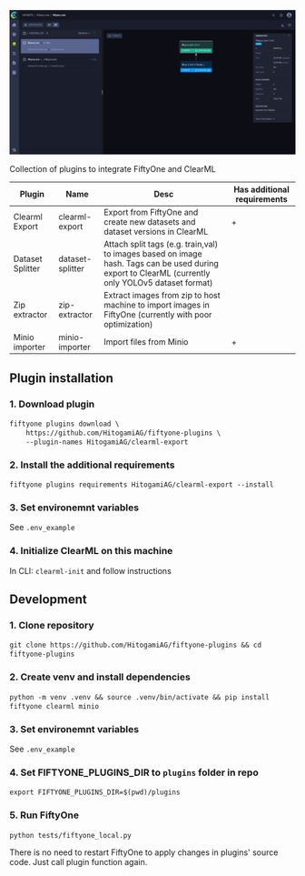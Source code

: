![alt text](assets/image.png)

Collection of plugins to integrate FiftyOne and ClearML

| Plugin | Name | Desc | Has additional requirements |
| - | - | - | - |
| Clearml Export | clearml-export | Export from FiftyOne and create new datasets and dataset versions in ClearML | + |
| Dataset Splitter | dataset-splitter | Attach split tags (e.g. train,val) to images based on image hash. Tags can be used during export to ClearML (currently only YOLOv5 dataset format) | |
| Zip extractor | zip-extractor | Extract images from zip to host machine to import images in FiftyOne (currently with poor optimization) | |
| Minio importer | minio-importer | Import files from Minio | + |

## Plugin installation

### 1. Download plugin

```shell
fiftyone plugins download \
    https://github.com/HitogamiAG/fiftyone-plugins \
    --plugin-names HitogamiAG/clearml-export
```

### 2. Install the additional requirements

```shell
fiftyone plugins requirements HitogamiAG/clearml-export --install
```

### 3. Set environemnt variables

See `.env_example`

### 4. Initialize ClearML on this machine

In CLI: `clearml-init` and follow instructions

## Development

### 1. Clone repository

```shell
git clone https://github.com/HitogamiAG/fiftyone-plugins && cd fiftyone-plugins
```

### 2. Create venv and install dependencies

```shell
python -m venv .venv && source .venv/bin/activate && pip install fiftyone clearml minio
```

### 3. Set environemnt variables

See `.env_example`

### 4. Set FIFTYONE_PLUGINS_DIR to `plugins` folder in repo

```shell
export FIFTYONE_PLUGINS_DIR=$(pwd)/plugins
```

### 5. Run FiftyOne

```shell
python tests/fiftyone_local.py
```

There is no need to restart FiftyOne to apply changes in plugins' source code. Just call plugin function again.
